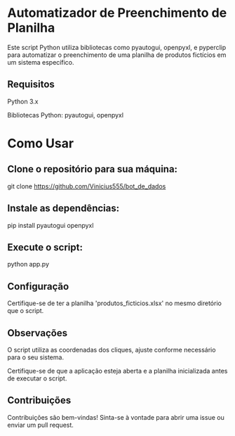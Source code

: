 # Automatizador de Preenchimento de Planilha

Este script Python utiliza bibliotecas como pyautogui, openpyxl, e pyperclip para automatizar o preenchimento de uma planilha de produtos fictícios em um sistema específico.

## Requisitos

Python 3.x

Bibliotecas Python: pyautogui, openpyxl

# Como Usar

## Clone o repositório para sua máquina:

git clone https://github.com/Vinicius555/bot_de_dados

## Instale as dependências:

pip install pyautogui openpyxl

## Execute o script:

python app.py

## Configuração

Certifique-se de ter a planilha 'produtos_ficticios.xlsx' no mesmo diretório que o script.

## Observações

O script utiliza as coordenadas dos cliques, ajuste conforme necessário para o seu sistema.

Certifique-se de que a aplicação esteja aberta e a planilha inicializada antes de executar o script.

## Contribuições

Contribuições são bem-vindas! Sinta-se à vontade para abrir uma issue ou enviar um pull request.



